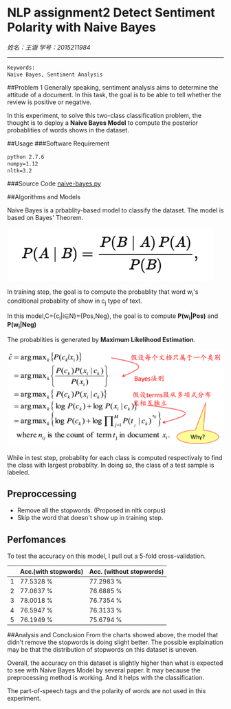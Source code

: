 # NLP assignment2 Detect Sentiment Polarity with Naive Bayes

*姓名：王涵 学号：2015211984*

------							
	Keywords: 
	Naive Bayes, Sentiment Analysis
##Problem 1
Generally speaking, sentiment analysis aims to determine the attitude of a document. In this task, the goal is to be able to tell whether the review is positive or negative.

In this experiment, to solve this two-class classification problem, the thought is to deploy a **Naive Bayes Model** to compute the posterior probablities of words shows in the dataset.


##Usage
###Software Requirement
~~~
python 2.7.6
numpy=1.12
nltk=3.2
~~~

###Source Code
[naive-bayes.py](naive_bayes.py)


##Algorithms and Models

Naive Bayes is a prbablity-based model to classify the dataset. The model is based on Bayes' Theorem.

![bayes](bayes.png)

In training step, the goal is to compute the probablity that word w<sub>i</sub>'s conditional probablity of show in c<sub>j</sub> type of text.

In this model,C={c<sub>i</sub>|i∈N}={Pos,Neg}, the goal is to compute **P(w<sub>i</sub>|Pos)** and **P(w<sub>i</sub>|Neg)**

The probablities is generated by **Maximum Likelihood Estimation**.

![MLE](mle.png)

While in test step, probablity for each class is computed respectivaly to find the class with largest probablity. In doing so, the class of a test sample is labeled.

## Preproccessing

* Remove all the stopwords. (Proposed in nltk corpus)
* Skip the word that doesn't show up in training step.

## Perfomances

To test the accuracy on this model, I pull out a 5-fold cross-validation.

|   | Acc.(with stopwords) | Acc. (without stopwords) |
|---|----------------------|--------------------------|
| 1 | 77.5328 %            | 77.2983 %                |
| 2 | 77.0637 %            | 76.6885 %                |
| 3 | 78.0018 %            | 76.7354 %                |
| 4 | 76.5947 %            | 76.3133 %                |
| 5 | 76.1949 %            | 75.6794 %                |

##Analysis and Conclusion
From the charts showed above, the model that didn't remove the stopwords is doing slight better. The possible explaination may be that the distribution of stopwords on this dataset is uneven.

Overall, the accuracy on this dataset is slightly higher than what is expected to see with Naive Bayes Model by several paper. It may because the preprocessing method is working. And it helps with the classification.

The part-of-speech tags and the polarity of words are not used in this experiment.



